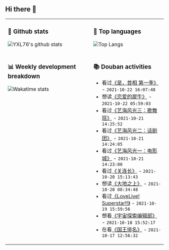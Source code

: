 ## Hi there 👋

<table>
<tr>
<td valign="top" width="54%">

### 🔭 Github stats

![YXL76's github stats](https://github-readme-stats.yxl76.vercel.app/api?username=YXL76&count_private=true&show_icons=true&include_all_commits=true&theme=prussian&line_height=28&disable_animations=true)

</td>

<td valign="top" width="46%">

### 🌱 Top languages

![Top Langs](https://github-readme-stats.yxl76.vercel.app/api/top-langs/?username=YXL76&layout=compact&theme=prussian&langs_count=8&hide=HTML,CSS,SCSS)

</td>
</tr>
<tr>
<td valign="top" width="54%">

### 📊 Weekly development breakdown

![Wakatime stats](https://github-readme-stats.yxl76.vercel.app/api/wakatime?username=YXL76&layout=compact&theme=prussian)


</td>
<td valign="top" width="46%">

### 📚 Douban activities

- 看过[《是，首相 第一季》](http://movie.douban.com/subject/1441948/) - `2021-10-22 16:07:48`
- 想读[《恋爱的犀牛》](https://book.douban.com/subject/27103796/) - `2021-10-22 05:59:03`
- 看过[《艺海风光三：歌舞班》](http://movie.douban.com/subject/2136259/) - `2021-10-21 14:25:52`
- 看过[《艺海风光二：话剧团》](http://movie.douban.com/subject/2136261/) - `2021-10-21 14:24:05`
- 看过[《艺海风光一：电影城》](http://movie.douban.com/subject/2136260/) - `2021-10-21 14:23:00`
- 看过[《关连长》](http://movie.douban.com/subject/3008469/) - `2021-10-20 15:13:43`
- 想读[《大地之上》](https://book.douban.com/subject/35268657/) - `2021-10-20 08:34:48`
- 看过[《LoveLive! Superstar!!》](http://movie.douban.com/subject/35073328/) - `2021-10-19 15:59:56`
- 想看[《宇宙探索编辑部》](http://movie.douban.com/subject/34941536/) - `2021-10-18 15:52:17`
- 在看[《国王排名》](http://movie.douban.com/subject/34927946/) - `2021-10-17 12:56:32`

</td>
</tr>
</table>

<!--
**YXL76/YXL76** is a ✨ _special_ ✨ repository because its `README.md` (this file) appears on your GitHub profile.

Here are some ideas to get you started:

- 🔭 I’m currently working on ...
- 🌱 I’m currently learning ...
- 👯 I’m looking to collaborate on ...
- 🤔 I’m looking for help with ...
- 💬 Ask me about ...
- 📫 How to reach me: ...
- 😄 Pronouns: ...
- ⚡ Fun fact: ...
-->
